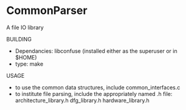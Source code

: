 CommonParser
========

A file IO library

BUILDING 
- Dependancies: libconfuse (installed either as the superuser or in $HOME)
- type: make

USAGE
- to use the common data structures, include common_interfaces.c
- to institute file parsing, include the appropriately named .h file:
    architecture_library.h
    dfg_library.h
    hardware_library.h
